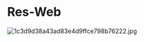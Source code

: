 # Res-Web
 
![1c3d9d38a43ad83e4d9ffce798b76222.jpg](https://www.img.in.th/images/1c3d9d38a43ad83e4d9ffce798b76222.jpg)
